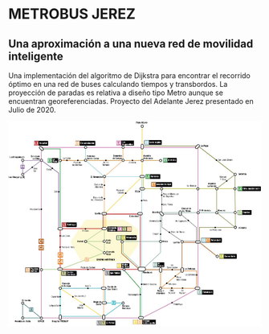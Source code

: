 # METROBUS JEREZ
## Una aproximación a una nueva red de movilidad inteligente

Una implementación del algoritmo de Dijkstra para encontrar el recorrido óptimo en una red de buses calculando tiempos y transbordos. 
La proyección de paradas es relativa a diseño tipo Metro aunque se encuentran georeferenciadas. 
Proyecto del Adelante Jerez presentado en Julio de 2020.


![metrobus](https://github.com/ancafe/metrobus/blob/main/design/example.jpg)
